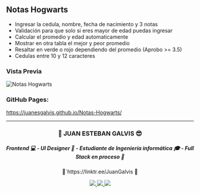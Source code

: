 ## Notas Hogwarts

- Ingresar la cedula, nombre, fecha de nacimiento y 3 notas
- Validación para que solo si eres mayor de edad puedas ingresar
- Calcular el promedio y edad automaticamente
- Mostrar en otra tabla el mejor y peor promedio
- Resaltar en verde o rojo dependiendo del promedio (Aprobo >= 3.5)
- Cedulas entre 10 y 12 caracteres

### Vista Previa

![Notas Hogwarts](https://i.ibb.co/Pw3gkdz/Harry-Potter-Notas.png)

### GitHub Pages:

https://juanesgalvis.github.io/Notas-Hogwarts/

------------



<h3 align="center"> 🚀 JUAN ESTEBAN GALVIS 😎 </h3>
<h5 align="center"> Frontend 💻 - UI Designer 🎨 - Estudiante de Ingeniería informática 🎓 - Full Stack en proceso 🧠 </h5>
<p align="center">
	🌲´https://linktr.ee/JuanGalvis 🌲
</p>

<p align="center"> <a href="https://twitter.com/JuanEGalvis"> <img src="https://img.icons8.com/fluent/48/000000/twitter.png" /> </a> <a href="https://www.linkedin.com/in/juanegalvis/"> <img src="https://img.icons8.com/color/48/000000/linkedin.png" /> </a> <a href="https://www.instagram.com/juanesgalvisb/"> <img src="https://img.icons8.com/fluent/48/000000/instagram-new.png" /> </a>
</p>

